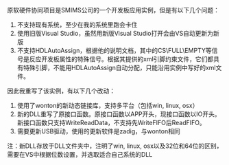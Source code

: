 原软硬件协同项目是SMIMS公司的一个开发板应用实例，但是有以下几个问题：
1. 不支持现有系统，至少在我的系统里跑会卡住
2. 使用旧版Visual Studio，虽然用新版Visual Studio打开会由VS自动更新为新版
3. 不支持HDLAutoAssign，根据他的说明文档，其中的CS\FULL\EMPTY等信号是反应开发板属性的特殊信号。根据其提供的xml引脚约束文件，它们都具有特殊引脚，不能用HDLAutoAssign自动分配，只能沿用实例中写好的xml文件。

因此我重写了该实例，有以下几个改动：
1. 使用了wonton的新动态链接库，支持多平台（包括win, linux, osx）
2. 新的DLL重写了原接口函数。原接口函数以APP开头，现接口函数以IO开头。新接口函数只支持WriteReadData，不支持先WriteFIFO后ReadFIFO。
3. 需要更新USB驱动，使用的更新软件是zadig，与wonton相同

注：新DLL存放于DLL文件夹中，注明了win, linux, osx以及32位和64位的区别，需要在VS中根据位数设置，并选取适合自己系统的DLL
